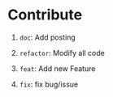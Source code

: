 # Contribute

1. `doc`: Add posting

2. `refactor`: Modify all code

3. `feat`: Add new Feature

4. `fix`: fix bug/issue
